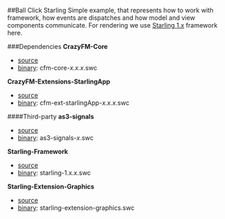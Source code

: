 ##Ball Click Starling
Simple example, that represents how to work with framework, how events are dispatches and how model and view components communicate.
For rendering we use [Starling 1.x](https://github.com/Gamua/Starling-Framework) framework here.

###Dependencies
**CrazyFM-Core**
- [source](https://github.com/CrazyFlasher/crazyfm/tree/master/core)
- [binary](https://github.com/CrazyFlasher/crazyfm/tree/master/dependencies/crazyfm): cfm-core-_x.x.x_.swc

**CrazyFM-Extensions-StarlingApp**
- [source](https://github.com/CrazyFlasher/crazyfm/tree/master/extensions/starlingApp)
- [binary](https://github.com/CrazyFlasher/crazyfm/tree/master/dependencies/crazyfm): cfm-ext-starlingApp-_x.x.x_.swc

####Third-party
**as3-signals**
- [source](https://github.com/robertpenner/as3-signals)
- [binary](https://github.com/CrazyFlasher/crazyfm/tree/master/dependencies): as3-signals-_x_.swc

**Starling-Framework**
- [source](https://github.com/Gamua/Starling-Framework)
- [binary](https://github.com/CrazyFlasher/crazyfm/tree/master/dependencies): starling-1.x.x.swc

**Starling-Extension-Graphics**
- [source](https://github.com/StarlingGraphics/Starling-Extension-Graphics)
- [binary](https://github.com/CrazyFlasher/crazyfm/tree/master/dependencies): starling-extension-graphics.swc
